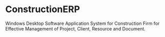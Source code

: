 # ConstructionERP
Windows Desktop Software Application System for Construction Firm for Effective Management of Project, Client, Resource and Document.
